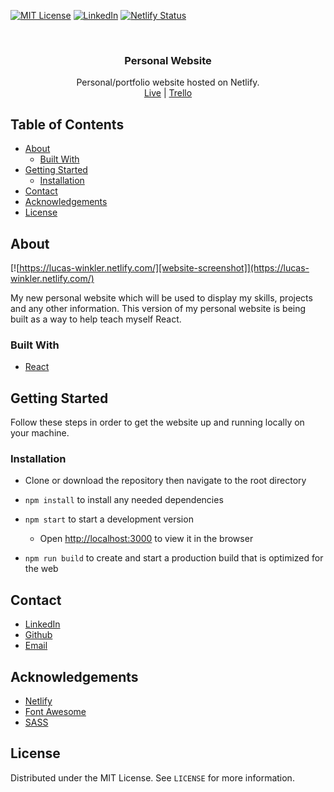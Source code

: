 [![MIT License][license-shield]][license-url]
[![LinkedIn][linkedin-shield]][linkedin-url]
[![Netlify Status](https://api.netlify.com/api/v1/badges/84dd2909-2b0a-499a-8a01-f065b8c2d7df/deploy-status)](https://app.netlify.com/sites/lucas-winkler/deploys)

<br />
<p align="center">
  <h3 align="center">Personal Website</h3>

  <p align="center">
    Personal/portfolio website hosted on Netlify.
    <br />
    <a href="https://lucas-winkler.netlify.com/">Live</a> 
    |
    <a href="https://trello.com/b/XkUzALBz/personal-website-board">Trello</a>
  </p>
</p>

## Table of Contents

- [About](#about)
  - [Built With](#built-with)
- [Getting Started](#getting-started)
  - [Installation](#installation)
- [Contact](#contact)
- [Acknowledgements](#acknowledgements)
- [License](#license)

## About

[![https://lucas-winkler.netlify.com/][website-screenshot]](https://lucas-winkler.netlify.com/)

My new personal website which will be used to display my skills, projects and any other information. This version of my personal website is being built as a way to help teach myself React.

### Built With

- [React](https://reactjs.org/)

## Getting Started

Follow these steps in order to get the website up and running locally on your machine.

### Installation

- Clone or download the repository then navigate to the root directory

- `npm install` to install any needed dependencies

- `npm start` to start a development version

  - Open [http://localhost:3000](http://localhost:3000) to view it in the browser

- `npm run build` to create and start a production build that is optimized for the web

## Contact

- [LinkedIn](https://linkedin.com/in/lucas-winkler)
- [Github](https://github.com/lucaswinkler)
- [Email](mailto:lucasj.winkler1999@gmail.com)

## Acknowledgements

- [Netlify](https://www.netlify.com/)
- [Font Awesome](https://fontawesome.com)
- [SASS](https://sass-lang.com/)

## License

Distributed under the MIT License. See `LICENSE` for more information.

[license-shield]: https://img.shields.io/badge/license-MIT-blue.svg?style=flat-square
[license-url]: https://choosealicense.com/licenses/mit
[linkedin-shield]: https://img.shields.io/badge/-LinkedIn-black.svg?style=flat-square&logo=linkedin&colorB=555
[linkedin-url]: https://www.linkedin.com/in/lucas-winkler/
[website-screenshot]: ./screenshot.png
